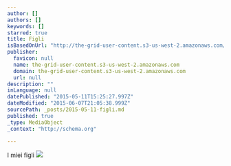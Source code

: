```yaml
---
author: []
authors: []
keywords: []
starred: true
title: Figli
isBasedOnUrl: "http://the-grid-user-content.s3-us-west-2.amazonaws.com/a6fe67a4-9870-4bac-b0b9-38df4e7bc565.jpg"
publisher:
  favicon: null
  name: the-grid-user-content.s3-us-west-2.amazonaws.com
  domain: the-grid-user-content.s3-us-west-2.amazonaws.com
  url: null
description: ""
inLanguage: null
datePublished: "2015-05-11T15:25:27.997Z"
dateModified: "2015-06-07T21:05:38.999Z"
sourcePath: _posts/2015-05-11-figli.md
published: true
_type: MediaObject
_context: "http://schema.org"

---
```

I miei figli
![](http://the-grid-user-content.s3-us-west-2.amazonaws.com/a6fe67a4-9870-4bac-b0b9-38df4e7bc565.jpg)